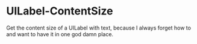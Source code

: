 UILabel-ContentSize
===================

Get the content size of a UILabel with text, because I always forget how to and want to have it in one god damn place.
